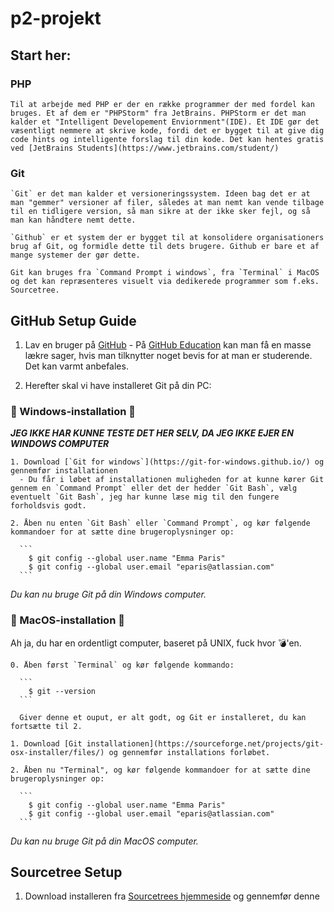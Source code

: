 # p2-projekt #

## Start her: ##

  ### PHP ###
    Til at arbejde med PHP er der en række programmer der med fordel kan bruges. Et af dem er "PHPStorm" fra JetBrains. PHPStorm er det man kalder et "Intelligent Developement Enviornment"(IDE). Et IDE gør det væsentligt nemmere at skrive kode, fordi det er bygget til at give dig code hints og intelligente forslag til din kode. Det kan hentes gratis ved [JetBrains Students](https://www.jetbrains.com/student/)

  ### Git ###

    `Git` er det man kalder et versioneringssystem. Ideen bag det er at man "gemmer" versioner af filer, således at man nemt kan vende tilbage til en tidligere version, så man sikre at der ikke sker fejl, og så man kan håndtere nemt dette.

    `Github` er et system der er bygget til at konsolidere organisationers brug af Git, og formidle dette til dets brugere. Github er bare et af mange systemer der gør dette.

    Git kan bruges fra `Command Prompt i windows`, fra `Terminal` i MacOS og det kan repræsenteres visuelt via dedikerede programmer som f.eks. Sourcetree.

## GitHub Setup Guide ##

  1. Lav en bruger på [GitHub](https://github.com/join?source=header-home)
    - På [GitHub Education](https://education.github.com/) kan man få en masse lækre sager, hvis man tilknytter noget bevis for at man er studerende. Det kan varmt anbefales.    

  2. Herefter skal vi have installeret Git på din PC:

  ### :poop: Windows-installation :poop: ###

  ___JEG IKKE HAR KUNNE TESTE DET HER SELV, DA JEG IKKE EJER EN WINDOWS COMPUTER___

    1. Download [`Git for windows`](https://git-for-windows.github.io/) og gennemfør installationen
      - Du får i løbet af installationen muligheden for at kunne kører Git gennem en `Command Prompt` eller det der hedder `Git Bash`, vælg eventuelt `Git Bash`, jeg har kunne læse mig til den fungere forholdsvis godt.

    2. Åben nu enten `Git Bash` eller `Command Prompt`, og kør følgende kommandoer for at sætte dine brugeroplysninger op:

      ```
        $ git config --global user.name "Emma Paris"
        $ git config --global user.email "eparis@atlassian.com"
      ```

  _Du kan nu bruge Git på din Windows computer._

  ### :raised_hands: MacOS-installation :raised_hands: ###

  Ah ja, du har en ordentligt computer, baseret på UNIX, fuck hvor :bomb:'en.

    0. Åben først `Terminal` og kør følgende kommando:

      ```
        $ git --version
      ```

      Giver denne et ouput, er alt godt, og Git er installeret, du kan fortsætte til 2.

    1. Download [Git installationen](https://sourceforge.net/projects/git-osx-installer/files/) og gennemfør installations forløbet.

    2. Åben nu "Terminal", og kør følgende kommandoer for at sætte dine brugeroplysninger op:

      ```
        $ git config --global user.name "Emma Paris"
        $ git config --global user.email "eparis@atlassian.com"
      ```

  _Du kan nu bruge Git på din MacOS computer._

## Sourcetree Setup ##

  1. Download installeren fra [Sourcetrees hjemmeside](https://www.sourcetreeapp.com/) og gennemfør denne
